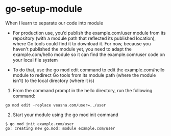 # go-setup-module
When I learn to separate our code into module 

- For production use, you’d publish the example.com/user module from its repository (with a module path that reflected its published location), where Go tools could find it to download it. For now, because you haven't published the module yet, you need to adapt the example.com/hello module so it can find the example.com/user code on your local file system

- To do that, use the go mod edit command to edit the example.com/hello module to redirect Go tools from its module path (where the module isn't) to the local directory (where it is)

1. From the command prompt in the hello directory, run the following command:
```
go mod edit -replace veasna.com/user=../user
```
2. Start your module using the go mod init command
```
$ go mod init example.com/user
go: creating new go.mod: module example.com/user
```
